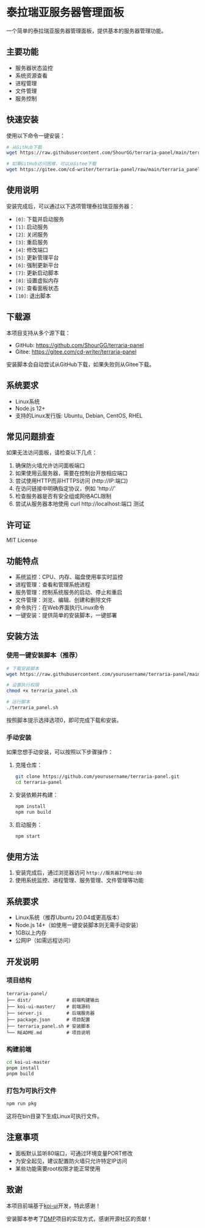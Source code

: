 # 泰拉瑞亚服务器管理面板

一个简单的泰拉瑞亚服务器管理面板，提供基本的服务器管理功能。

## 主要功能

- 服务器状态监控
- 系统资源查看
- 进程管理
- 文件管理
- 服务控制

## 快速安装

使用以下命令一键安装：

```bash
# 从GitHub下载
wget https://raw.githubusercontent.com/ShourGG/terraria-panel/main/terraria_panel.sh && chmod +x terraria_panel.sh && ./terraria_panel.sh

# 如果GitHub访问困难，可以从Gitee下载
wget https://gitee.com/cd-writer/terraria-panel/raw/main/terraria_panel.sh && chmod +x terraria_panel.sh && ./terraria_panel.sh
```

## 使用说明

安装完成后，可以通过以下选项管理泰拉瑞亚服务器：

- `[0]`: 下载并启动服务
- `[1]`: 启动服务
- `[2]`: 关闭服务
- `[3]`: 重启服务
- `[4]`: 修改端口
- `[5]`: 更新管理平台
- `[6]`: 强制更新平台
- `[7]`: 更新启动脚本
- `[8]`: 设置虚拟内存
- `[9]`: 查看面板状态
- `[10]`: 退出脚本

## 下载源

本项目支持从多个源下载：

- GitHub: https://github.com/ShourGG/terraria-panel
- Gitee: https://gitee.com/cd-writer/terraria-panel

安装脚本会自动尝试从GitHub下载，如果失败则从Gitee下载。

## 系统要求

- Linux系统
- Node.js 12+
- 支持的Linux发行版: Ubuntu, Debian, CentOS, RHEL

## 常见问题排查

如果无法访问面板，请检查以下几点：

1. 确保防火墙允许访问面板端口
2. 如果使用云服务器，需要在控制台开放相应端口
3. 尝试使用HTTP而非HTTPS访问 (http://IP:端口)
4. 在访问链接中明确指定协议，例如 'http://'
5. 检查服务器是否有安全组或网络ACL限制
6. 尝试从服务器本地使用 curl http://localhost:端口 测试

## 许可证

MIT License

## 功能特点

- 系统监控：CPU、内存、磁盘使用率实时监控
- 进程管理：查看和管理系统进程
- 服务管理：控制系统服务的启动、停止和重启
- 文件管理：浏览、编辑、创建和删除文件
- 命令执行：在Web界面执行Linux命令
- 一键安装：提供简单的安装脚本，一键部署

## 安装方法

### 使用一键安装脚本（推荐）

```bash
# 下载安装脚本
wget https://raw.githubusercontent.com/yourusername/terraria-panel/main/terraria_panel.sh

# 设置执行权限
chmod +x terraria_panel.sh

# 运行脚本
./terraria_panel.sh
```

按照脚本提示选择选项0，即可完成下载和安装。

### 手动安装

如果您想手动安装，可以按照以下步骤操作：

1. 克隆仓库：
   ```bash
   git clone https://github.com/yourusername/terraria-panel.git
   cd terraria-panel
   ```

2. 安装依赖并构建：
   ```bash
   npm install
   npm run build
   ```

3. 启动服务：
   ```bash
   npm start
   ```

## 使用方法

1. 安装完成后，通过浏览器访问 `http://服务器IP地址:80`
2. 使用系统监控、进程管理、服务管理、文件管理等功能

## 系统要求

- Linux系统（推荐Ubuntu 20.04或更高版本）
- Node.js 14+（如使用一键安装脚本则无需手动安装）
- 1GB以上内存
- 公网IP（如需远程访问）

## 开发说明

### 项目结构

```
terraria-panel/
├── dist/             # 前端构建输出
├── koi-ui-master/    # 前端源码
├── server.js         # 后端服务器
├── package.json      # 项目配置
├── terraria_panel.sh # 安装脚本
└── README.md         # 项目说明
```

### 构建前端

```bash
cd koi-ui-master
pnpm install
pnpm build
```

### 打包为可执行文件

```bash
npm run pkg
```

这将在bin目录下生成Linux可执行文件。

## 注意事项

- 面板默认监听80端口，可通过环境变量PORT修改
- 为安全起见，建议配置防火墙只允许特定IP访问
- 某些功能需要root权限才能正常使用

## 致谢

本项目前端基于[koi-ui](https://gitee.com/BigCatHome/koi-ui)开发，特此感谢！

安装脚本参考了[DMP](https://github.com/miracleEverywhere/dst-management-platform-api)项目的实现方式，感谢开源社区的贡献！ 